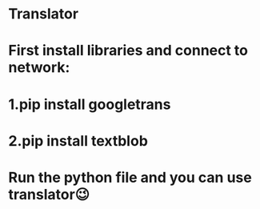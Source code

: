 # Translator


# First install libraries and connect to network:
# 1.pip install googletrans
# 2.pip install textblob

# Run the python file and you can use translator😉
